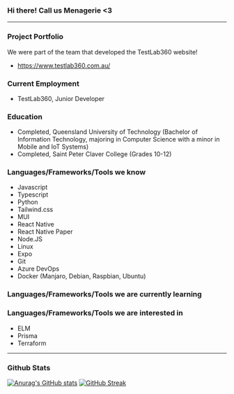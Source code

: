 ### Hi there! Call us Menagerie <3
_________________________________________________________________________________________________________________________________________________________________________
### Project Portfolio
We were part of the team that developed the TestLab360 website!
- https://www.testlab360.com.au/

### Current Employment
- TestLab360, Junior Developer

### Education
- Completed, Queensland University of Technology (Bachelor of Information Technology, majoring in Computer Science with a minor in Mobile and IoT Systems)
- Completed, Saint Peter Claver College (Grades 10-12)

### Languages/Frameworks/Tools we know
- Javascript
- Typescript
- Python
- Tailwind.css
- MUI
- React Native
- React Native Paper
- Node.JS
- Linux
- Expo
- Git
- Azure DevOps
- Docker (Manjaro, Debian, Raspbian, Ubuntu)
  
### Languages/Frameworks/Tools we are currently learning

### Languages/Frameworks/Tools we are interested in
- ELM
- Prisma
- Terraform

_________________________________________________________________________________________________________________________________________________________________________
### Github Stats

[![Anurag's GitHub stats](https://github-readme-stats.vercel.app/api?username=Singularity-1&theme=nightowl&count_private=true)](https://github.com/anuraghazra/github-readme-stats) 
[![GitHub Streak](https://github-readme-streak-stats.herokuapp.com/?user=Singularity-1&theme=nightowl)](https://git.io/streak-stats)
<!--
**Singularity-1/Singularity-1** is a ✨ _special_ ✨ repository because its `README.md` (this file) appears on your GitHub profile.

Here are some ideas to get you started:

- 🔭 I’m currently working on ...
- 🌱 I’m currently learning ...
- 👯 I’m looking to collaborate on ...
- 🤔 I’m looking for help with ...
- 💬 Ask me about ...
- 📫 How to reach me: ...
- 😄 Pronouns: ...
- ⚡ Fun fact: ...
-->
